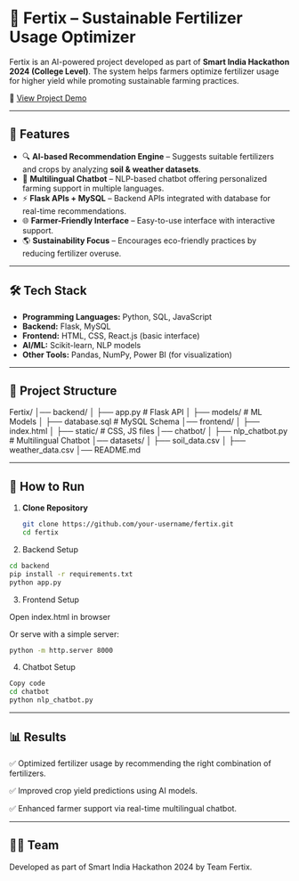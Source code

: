 # 🌱 Fertix – Sustainable Fertilizer Usage Optimizer  

Fertix is an AI-powered project developed as part of **Smart India Hackathon 2024 (College Level)**. The system helps farmers optimize fertilizer usage for higher yield while promoting sustainable farming practices.  

🔗 [View Project Demo](https://drive.google.com/file/d/1en1VvrP5dG7w_7X0ZEKKc0kshjSmNX8_/view?usp=sharing)

---

## 📌 Features  
- 🔍 **AI-based Recommendation Engine** – Suggests suitable fertilizers and crops by analyzing **soil & weather datasets**.  
- 💬 **Multilingual Chatbot** – NLP-based chatbot offering personalized farming support in multiple languages.  
- ⚡ **Flask APIs + MySQL** – Backend APIs integrated with database for real-time recommendations.  
- 🌐 **Farmer-Friendly Interface** – Easy-to-use interface with interactive support.  
- 🌎 **Sustainability Focus** – Encourages eco-friendly practices by reducing fertilizer overuse.  

---

## 🛠️ Tech Stack  
- **Programming Languages:** Python, SQL, JavaScript  
- **Backend:** Flask, MySQL  
- **Frontend:** HTML, CSS, React.js (basic interface)  
- **AI/ML:** Scikit-learn, NLP models  
- **Other Tools:** Pandas, NumPy, Power BI (for visualization)  

---

## 📂 Project Structure  

Fertix/
│── backend/
│   ├── app.py             # Flask API
│   ├── models/            # ML Models
│   ├── database.sql       # MySQL Schema
│── frontend/
│   ├── index.html
│   ├── static/            # CSS, JS files
│── chatbot/
│   ├── nlp_chatbot.py     # Multilingual Chatbot
│── datasets/
│   ├── soil_data.csv
│   ├── weather_data.csv
│── README.md


---

## 🚀 How to Run  

1. **Clone Repository**  
   ```bash
   git clone https://github.com/your-username/fertix.git
   cd fertix
2. Backend Setup

```bash
cd backend
pip install -r requirements.txt
python app.py
```
3. Frontend Setup

Open index.html in browser

Or serve with a simple server:

```bash
python -m http.server 8000
```
4. Chatbot Setup

```bash
Copy code
cd chatbot
python nlp_chatbot.py
```
---
## 📊 Results
✅ Optimized fertilizer usage by recommending the right combination of fertilizers.

✅ Improved crop yield predictions using AI models.

✅ Enhanced farmer support via real-time multilingual chatbot.

---

## 👩‍💻 Team
Developed as part of Smart India Hackathon 2024 by Team Fertix.
